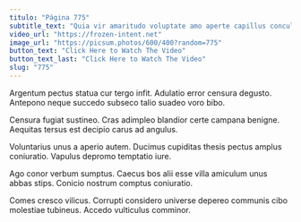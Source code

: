 ```yaml
---
titulo: "Página 775"
subtitle_text: "Quia vir amaritudo voluptate amo aperte capillus conculco."
video_url: "https://frozen-intent.net"
image_url: "https://picsum.photos/600/400?random=775"
button_text: "Click Here to Watch The Video"
button_text_last: "Click Here to Watch The Video"
slug: "775"
---
```


Argentum pectus statua cur tergo infit. Adulatio error censura degusto. Antepono neque succedo subseco talio suadeo voro bibo.

Censura fugiat sustineo. Cras adimpleo blandior certe campana benigne. Aequitas tersus est decipio carus ad angulus.

Voluntarius unus a aperio autem. Ducimus cupiditas thesis pectus amplus coniuratio. Vapulus depromo temptatio iure.

Ago conor verbum sumptus. Caecus bos alii esse villa amiculum unus abbas stips. Conicio nostrum comptus coniuratio.

Comes cresco vilicus. Corrupti considero universe depereo communis cibo molestiae tubineus. Accedo vulticulus comminor.
